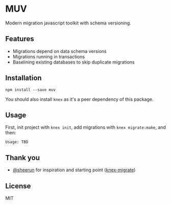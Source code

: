 # MUV

Modern migration javascript toolkit with schema versioning.

## Features

* Migrations depend on data schema versions
* Migrations running in transactions
* Baselining existing databases to skip duplicate migrations

## Installation

```
npm install --save muv
```

You should also install `knex` as it's a peer dependency of this package.

## Usage

First, init project with `knex init`, add migrations with `knex migrate:make`, and then:

```
Usage: TBD
```

## Thank you

- [@sheerun](https://github.com/sheerun) for inspiration and starting point ([knex-migrate](https://github.com/sheerun/knex-migrate))

## License

MIT

